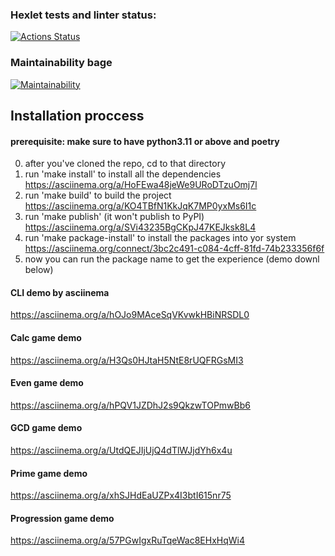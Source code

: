 ### Hexlet tests and linter status:
[![Actions Status](https://github.com/sudoapt/python-project-49/actions/workflows/hexlet-check.yml/badge.svg)](https://github.com/sudoapt/python-project-49/actions)

### Maintainability bage
[![Maintainability](https://api.codeclimate.com/v1/badges/c7fc16db91986f737b61/maintainability)](https://codeclimate.com/github/sudoapt/python-project-49/maintainability)


## Installation proccess
#### prerequisite: make sure to have python3.11 or above and poetry
0. after you've cloned the repo, cd to that directory
1. run 'make install' to install all the dependencies
    https://asciinema.org/a/HoFEwa48jeWe9URoDTzuOmj7l
2. run 'make build' to build the project
   https://asciinema.org/a/KO4TBfN1KkJqK7MP0yxMs6I1c
3. run 'make publish' (it won't publish to PyPI)
    https://asciinema.org/a/SVi43235BgCKpJ47KEJksk8L4
4. run 'make package-install' to install the packages into yor system
    https://asciinema.org/connect/3bc2c491-c084-4cff-81fd-74b233356f6f
5. now you can run the package name to get the experience (demo downl below)

#### CLI demo by asciinema
https://asciinema.org/a/hOJo9MAceSqVKvwkHBiNRSDL0

#### Calc game demo
https://asciinema.org/a/H3Qs0HJtaH5NtE8rUQFRGsMI3

#### Even game demo
https://asciinema.org/a/hPQV1JZDhJ2s9QkzwTOPmwBb6

#### GCD game demo
https://asciinema.org/a/UtdQEJIjUjQ4dTlWJjdYh6x4u

#### Prime game demo
https://asciinema.org/a/xhSJHdEaUZPx4I3btI615nr75

#### Progression game demo
https://asciinema.org/a/57PGwIgxRuTqeWac8EHxHqWi4